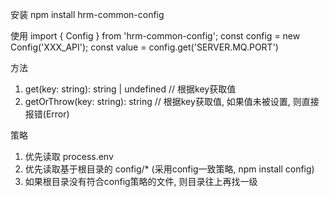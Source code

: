 安装
npm install hrm-common-config

使用
import { Config } from 'hrm-common-config';
const config = new Config('XXX_API');
const value = config.get('SERVER.MQ.PORT')

方法
1. get(key: string): string | undefined // 根据key获取值
2. getOrThrow(key: string): string // 根据key获取值, 如果值未被设置, 则直接报错(Error)

策略
1. 优先读取 process.env
2. 优先读取基于根目录的 config/* (采用config一致策略, npm install config)
3. 如果根目录没有符合config策略的文件, 则目录往上再找一级
